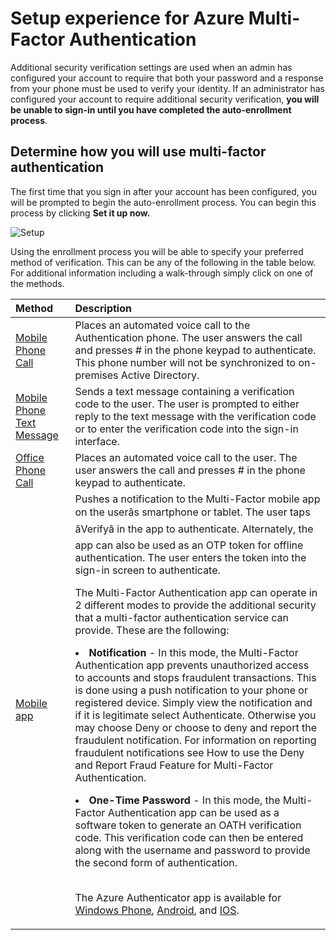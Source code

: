 <properties 
	pageTitle="Signing in for the first time with Azure Multi-Factor Authentication" 
	description="This page describes what the user experience will be the first time they signin." 
	services="multi-factor-authentication" 
	documentationCenter="" 
	authors="billmath" 
	manager="stevenp" 
	editor="curtland"/>

<tags
	ms.service="multi-factor-authentication"
	ms.date="11/19/2015"
	wacn.date=""/>
# Setup experience for Azure Multi-Factor Authentication

 Additional security verification settings are used when an admin has configured your account to require that both your password and a response from your phone must be used to verify your identity. If an administrator has configured your account to require additional security verification, **you will be unable to sign-in until you have completed the auto-enrollment process**. 

## Determine how you will use multi-factor authentication

 The first time that you sign in after your account has been configured, you will be prompted to begin the auto-enrollment process.  You can begin this process by clicking **Set it up now.** 

![Setup](./media/multi-factor-authentication-end-user-first-time/first.png)

Using the enrollment process you will be able to specify your preferred method of verification.  This can be any of the following in the table below.  For additional information including a walk-through simply click on one of the methods.

Method|Description
:------------- | :------------- | 
[Mobile Phone Call](/documentation/articles/multi-factor-authentication-end-user-first-time-mobile-phone)|  Places an automated voice call to the Authentication phone. The user answers the call and presses # in the phone keypad to authenticate. This phone number will not be synchronized to on-premises Active Directory.
[Mobile Phone Text Message](/documentation/articles/multi-factor-authentication-end-user-first-time-mobile-phone)|Sends a text message containing a verification code to the user. The user is prompted to either reply to the text message with the verification code or to enter the verification code into the sign-in interface.
[Office Phone Call](/documentation/articles/multi-factor-authentication-end-user-first-time-office-phone)|Places an automated voice call to the user. The user answers the call and presses # in the phone keypad to authenticate.
[Mobile app](/documentation/articles/multi-factor-authentication-end-user-first-time-mobile-app)|Pushes a notification to the Multi-Factor mobile app on the userâs smartphone or tablet. The user taps âVerifyâ in the app to authenticate. Alternately, the app can also be used as an OTP token for offline authentication. The user enters the token into the sign-in screen to authenticate.<br><p>  The Multi-Factor Authentication app can operate in 2 different modes to provide the additional security that a multi-factor authentication service can provide. These are the following:<li>**Notification** - In this mode, the Multi-Factor Authentication app prevents unauthorized access to accounts and stops fraudulent transactions. This is done using a push notification to your phone or registered device. Simply view the notification and if it is legitimate select Authenticate. Otherwise you may choose Deny or choose to deny and report the fraudulent notification. For information on reporting fraudulent notifications see How to use the Deny and Report Fraud Feature for Multi-Factor Authentication.</li><p><li>**One-Time Password** - In this mode, the Multi-Factor Authentication app can be used as a software token to generate an OATH verification code. This verification code can then be entered along with the username and password to provide the second form of authentication.</li><br><p> The Azure Authenticator app is available for [Windows Phone](http://www.windowsphone.com/zh-cn/store/app/azure-authenticator/03a5b2bf-6066-418f-b569-e8aecbc06e50), [Android](https://play.google.com/store/apps/details?id=com.azure.authenticator), and [IOS](https://itunes.apple.com/us/app/azure-authenticator/id983156458).

 
